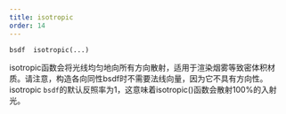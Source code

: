 ```yaml
---
title: isotropic
order: 14
---
```

`bsdf  isotropic(...)`

isotropic函数会将光线均匀地向所有方向散射，适用于渲染烟雾等致密体积材质。请注意，构造各向同性bsdf时不需要法线向量，因为它不具有方向性。isotropic `bsdf`的默认反照率为1，这意味着isotropic()函数会散射100%的入射光。
